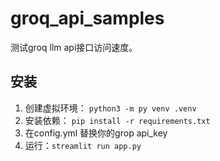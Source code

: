 # groq_api_samples
测试groq llm api接口访问速度。

## 安装
1. 创建虚拟环境： `python3 -m py venv .venv`
2. 安装依赖： `pip install -r requirements.txt`
3. 在config.yml 替换你的grop api_key
4. 运行：`streamlit run app.py`
